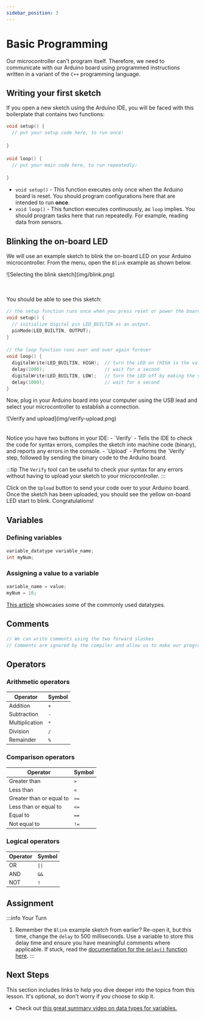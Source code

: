 ```yaml
---
sidebar_position: 3
---
```


# Basic Programming 

Our microcontroller can't program itself. Therefore, we need to communicate with our Arduino board using programmed instructions written in a variant of the `C++` programming language.

## Writing your first sketch

If you open a new sketch using the Arduino IDE, you will be faced with this boilerplate that contains two functions:

```cpp
void setup() {
  // put your setup code here, to run once:

}

void loop() {
  // put your main code here, to run repeatedly:

}
```

- `void setup()` - This function executes only once when the Arduino board is reset. You should program  configurations here that are intended to run **once**.
- `void loop()` - This function executes continuously, as `loop` implies. You should program tasks here that run repeatedly. For example, reading data from sensors.  

## Blinking the on-board LED

We will use an example sketch to blink the on-board LED on your Arduino microcontroller. From the menu, open the `Blink` example as shown below. 

<div class="img-center">![Selecting the blink sketch](img/blink.png)</div>
<br></br>

You should be able to see this sketch:

```cpp
// the setup function runs once when you press reset or power the board
void setup() {
  // initialize digital pin LED_BUILTIN as an output.
  pinMode(LED_BUILTIN, OUTPUT);
}

// the loop function runs over and over again forever
void loop() {
  digitalWrite(LED_BUILTIN, HIGH);  // turn the LED on (HIGH is the voltage level)
  delay(1000);                      // wait for a second 
  digitalWrite(LED_BUILTIN, LOW);   // turn the LED off by making the voltage LOW
  delay(1000);                      // wait for a second
}
```

Now, plug in your Arduino board into your computer using the USB lead and select your microcontroller to establish a connection. 

<div class="img-center">![Verify and upload](img/verify-upload.png) </div>
<br></br>
Notice you have two buttons in your IDE:
- `Verify` - Tells the IDE to check the code for syntax errors, compiles the sketch into machine code (binary), and reports any errors in the console.
- `Upload` - Performs the `Verify` step, followed by sending the binary code to the Arduino board. 

:::tip
The `Verify` tool can be useful to check your syntax for any errors without having to upload your sketch to your microcontroller. 
:::

Click on the `Upload` button to send your code over to your Arduino board. Once the sketch has been uploaded, you should see the yellow on-board LED start to blink. Congratulations!

## Variables

### Defining variables

```cpp
variable_datatype variable_name;
int myNum;
```

### Assigning a value to a variable

```cpp
variable_name = value;
myNum = 10;
```

[This article](https://learn.sparkfun.com/tutorials/data-types-in-arduino/defining-data-types) showcases some of the commonly used datatypes. 

## Comments

```cpp
// We can write comments using the two forward slashes
// Comments are ignored by the compiler and allow us to make our programs more maintable and easier to understand
```

## Operators

### Arithmetic operators

| Operator | Symbol | 
|---|---|
| Addition | `+` | 
| Subtraction | `-` | 
| Multiplication | `*` | 
| Division | `/` | 
| Remainder | `%` | 

### Comparison operators

| Operator | Symbol | 
|---|---|
| Greater than | `>` | 
| Less than | `<` | 
| Greater than or equal to | `>=` | 
| Less than or equal to | `<=` | 
| Equal to | `==` |
| Not equal to | `!=` |

### Logical operators

| Operator | Symbol | 
|---|---|
| OR | `\|\|` | 
| AND | `&&` | 
| NOT | `!` |   

## Assignment 

:::info Your Turn
1. Remember the `Blink` example sketch from earlier? Re-open it, but this time, change the `delay` to 500 milliseconds. Use a variable to store this delay time and ensure you have meaningful comments where applicable. If stuck, read the [documentation for the `delay()` function here](https://docs.arduino.cc/language-reference/en/functions/time/delay/). 
::: 

## Next Steps

This section includes links to help you dive deeper into the topics from this lesson. It's optional, so don't worry if you choose to skip it.

- Check out [this great summary video on data types for variables.](https://www.youtube.com/watch?v=vyxsg4Fc6Vg)